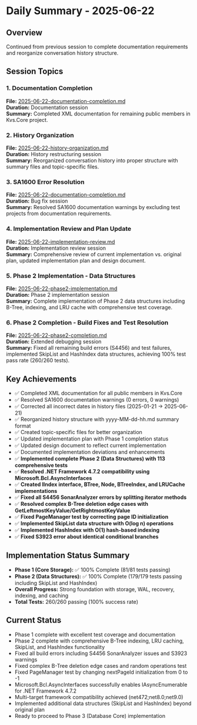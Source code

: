 # Daily Summary - 2025-06-22

## Overview
Continued from previous session to complete documentation requirements and reorganize conversation history structure.

## Session Topics

### 1. Documentation Completion
**File:** [2025-06-22-documentation-completion.md](2025-06-22-documentation-completion.md)  
**Duration:** Documentation session  
**Summary:** Completed XML documentation for remaining public members in Kvs.Core project.

### 2. History Organization
**File:** [2025-06-22-history-organization.md](2025-06-22-history-organization.md)  
**Duration:** History restructuring session  
**Summary:** Reorganized conversation history into proper structure with summary files and topic-specific files.

### 3. SA1600 Error Resolution
**File:** [2025-06-22-documentation-completion.md](2025-06-22-documentation-completion.md)  
**Duration:** Bug fix session  
**Summary:** Resolved SA1600 documentation warnings by excluding test projects from documentation requirements.

### 4. Implementation Review and Plan Update
**File:** [2025-06-22-implementation-review.md](2025-06-22-implementation-review.md)  
**Duration:** Implementation review session  
**Summary:** Comprehensive review of current implementation vs. original plan, updated implementation plan and design document.

### 5. Phase 2 Implementation - Data Structures
**File:** [2025-06-22-phase2-implementation.md](2025-06-22-phase2-implementation.md)  
**Duration:** Phase 2 implementation session  
**Summary:** Complete implementation of Phase 2 data structures including B-Tree, indexing, and LRU cache with comprehensive test coverage.

### 6. Phase 2 Completion - Build Fixes and Test Resolution
**File:** [2025-06-22-phase2-completion.md](2025-06-22-phase2-completion.md)  
**Duration:** Extended debugging session  
**Summary:** Fixed all remaining build errors (S4456) and test failures, implemented SkipList and HashIndex data structures, achieving 100% test pass rate (260/260 tests).

## Key Achievements
- ✅ Completed XML documentation for all public members in Kvs.Core
- ✅ Resolved SA1600 documentation warnings (0 errors, 0 warnings)
- ✅ Corrected all incorrect dates in history files (2025-01-21 → 2025-06-21)
- ✅ Reorganized history structure with yyyy-MM-dd-hh.md summary format
- ✅ Created topic-specific files for better organization
- ✅ Updated implementation plan with Phase 1 completion status
- ✅ Updated design document to reflect current implementation
- ✅ Documented implementation deviations and enhancements
- ✅ **Implemented complete Phase 2 (Data Structures) with 113 comprehensive tests**
- ✅ **Resolved .NET Framework 4.7.2 compatibility using Microsoft.Bcl.AsyncInterfaces**
- ✅ **Created IIndex interface, BTree, Node, BTreeIndex, and LRUCache implementations**
- ✅ **Fixed all S4456 SonarAnalyzer errors by splitting iterator methods**
- ✅ **Resolved complex B-Tree deletion edge cases with GetLeftmostKeyValue/GetRightmostKeyValue**
- ✅ **Fixed PageManager test by correcting page ID initialization**
- ✅ **Implemented SkipList data structure with O(log n) operations**
- ✅ **Implemented HashIndex with O(1) hash-based indexing**
- ✅ **Fixed S3923 error about identical conditional branches**

## Implementation Status Summary
- **Phase 1 (Core Storage):** ✅ 100% Complete (81/81 tests passing)
- **Phase 2 (Data Structures):** ✅ 100% Complete (179/179 tests passing including SkipList and HashIndex)
- **Overall Progress:** Strong foundation with storage, WAL, recovery, indexing, and caching
- **Total Tests:** 260/260 passing (100% success rate)

## Current Status
- Phase 1 complete with excellent test coverage and documentation
- Phase 2 complete with comprehensive B-Tree indexing, LRU caching, SkipList, and HashIndex functionality
- Fixed all build errors including S4456 SonarAnalyzer issues and S3923 warnings
- Fixed complex B-Tree deletion edge cases and random operations test
- Fixed PageManager test by changing nextPageId initialization from 0 to -1
- Microsoft.Bcl.AsyncInterfaces successfully enables IAsyncEnumerable for .NET Framework 4.7.2
- Multi-target framework compatibility achieved (net472;net8.0;net9.0)
- Implemented additional data structures (SkipList and HashIndex) beyond original plan
- Ready to proceed to Phase 3 (Database Core) implementation